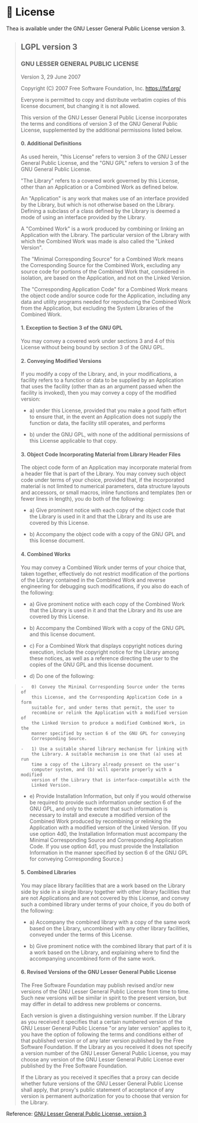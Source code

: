 # 📃 License

Thea is available under the GNU Lesser General Public License version 3.

> ## LGPL version 3
>
> ### GNU LESSER GENERAL PUBLIC LICENSE
>
> Version 3, 29 June 2007
>
> Copyright (C) 2007 Free Software Foundation, Inc.
> <https://fsf.org/>
>
> Everyone is permitted to copy and distribute verbatim copies of this
> license document, but changing it is not allowed.
>
> This version of the GNU Lesser General Public License incorporates the
> terms and conditions of version 3 of the GNU General Public License,
> supplemented by the additional permissions listed below.
>
> #### 0. Additional Definitions
>
> As used herein, "this License" refers to version 3 of the GNU Lesser
> General Public License, and the "GNU GPL" refers to version 3 of the
> GNU General Public License.
>
> "The Library" refers to a covered work governed by this License, other
> than an Application or a Combined Work as defined below.
>
> An "Application" is any work that makes use of an interface provided
> by the Library, but which is not otherwise based on the Library.
> Defining a subclass of a class defined by the Library is deemed a mode
> of using an interface provided by the Library.
>
> A "Combined Work" is a work produced by combining or linking an
> Application with the Library. The particular version of the Library
> with which the Combined Work was made is also called the "Linked
> Version".
>
> The "Minimal Corresponding Source" for a Combined Work means the
> Corresponding Source for the Combined Work, excluding any source code
> for portions of the Combined Work that, considered in isolation, are
> based on the Application, and not on the Linked Version.
>
> The "Corresponding Application Code" for a Combined Work means the
> object code and/or source code for the Application, including any data
> and utility programs needed for reproducing the Combined Work from the
> Application, but excluding the System Libraries of the Combined Work.
>
> #### 1. Exception to Section 3 of the GNU GPL
>
> You may convey a covered work under sections 3 and 4 of this License
> without being bound by section 3 of the GNU GPL.
>
> #### 2. Conveying Modified Versions
>
> If you modify a copy of the Library, and, in your modifications, a
> facility refers to a function or data to be supplied by an Application
> that uses the facility (other than as an argument passed when the
> facility is invoked), then you may convey a copy of the modified
> version:
>
> -   a) under this License, provided that you make a good faith effort
>     to ensure that, in the event an Application does not supply the
>     function or data, the facility still operates, and performs
>
> -   b) under the GNU GPL, with none of the additional permissions of
>     this License applicable to that copy.
>
> #### 3. Object Code Incorporating Material from Library Header Files
>
> The object code form of an Application may incorporate material from a
> header file that is part of the Library. You may convey such object
> code under terms of your choice, provided that, if the incorporated
> material is not limited to numerical parameters, data structure
> layouts and accessors, or small macros, inline functions and templates
> (ten or fewer lines in length), you do both of the following:
>
> -   a) Give prominent notice with each copy of the object code that
>     the Library is used in it and that the Library and its use are
>     covered by this License.
>
> -   b) Accompany the object code with a copy of the GNU GPL and this
>     license document.
>
> #### 4. Combined Works
>
> You may convey a Combined Work under terms of your choice that, taken
> together, effectively do not restrict modification of the portions of
> the Library contained in the Combined Work and reverse engineering for
> debugging such modifications, if you also do each of the following:
>
> -   a) Give prominent notice with each copy of the Combined Work that
>     the Library is used in it and that the Library and its use are
>     covered by this License.
>
> -   b) Accompany the Combined Work with a copy of the GNU GPL and this
>     license document.
>
> -   c) For a Combined Work that displays copyright notices during
>     execution, include the copyright notice for the Library among
>     these notices, as well as a reference directing the user to the
>     copies of the GNU GPL and this license document.
>
> -   d) Do one of the following:

>     -   0) Convey the Minimal Corresponding Source under the terms of
>         this License, and the Corresponding Application Code in a form
>         suitable for, and under terms that permit, the user to
>         recombine or relink the Application with a modified version of
>         the Linked Version to produce a modified Combined Work, in the
>         manner specified by section 6 of the GNU GPL for conveying
>         Corresponding Source.
>
>     -   1) Use a suitable shared library mechanism for linking with
>         the Library. A suitable mechanism is one that (a) uses at run
>         time a copy of the Library already present on the user's
>         computer system, and (b) will operate properly with a modified
>         version of the Library that is interface-compatible with the
>         Linked Version.
>
> -   e) Provide Installation Information, but only if you would
>     otherwise be required to provide such information under section 6
>     of the GNU GPL, and only to the extent that such information is
>     necessary to install and execute a modified version of the
>     Combined Work produced by recombining or relinking the Application
>     with a modified version of the Linked Version. (If you use option
>     4d0, the Installation Information must accompany the Minimal
>     Corresponding Source and Corresponding Application Code. If you
>     use option 4d1, you must provide the Installation Information in
>     the manner specified by section 6 of the GNU GPL for conveying
>     Corresponding Source.)
>
> #### 5. Combined Libraries
>
> You may place library facilities that are a work based on the Library
> side by side in a single library together with other library
> facilities that are not Applications and are not covered by this
> License, and convey such a combined library under terms of your
> choice, if you do both of the following:
>
> -   a) Accompany the combined library with a copy of the same work
>     based on the Library, uncombined with any other library
>     facilities, conveyed under the terms of this License.
>
> -   b) Give prominent notice with the combined library that part of it
>     is a work based on the Library, and explaining where to find the
>     accompanying uncombined form of the same work.
>
> #### 6. Revised Versions of the GNU Lesser General Public License
>
> The Free Software Foundation may publish revised and/or new versions
> of the GNU Lesser General Public License from time to time. Such new
> versions will be similar in spirit to the present version, but may
> differ in detail to address new problems or concerns.
>
> Each version is given a distinguishing version number. If the Library
> as you received it specifies that a certain numbered version of the
> GNU Lesser General Public License "or any later version" applies to
> it, you have the option of following the terms and conditions either
> of that published version or of any later version published by the
> Free Software Foundation. If the Library as you received it does not
> specify a version number of the GNU Lesser General Public License, you
> may choose any version of the GNU Lesser General Public License ever
> published by the Free Software Foundation.
>
> If the Library as you received it specifies that a proxy can decide
> whether future versions of the GNU Lesser General Public License shall
> apply, that proxy's public statement of acceptance of any version is
> permanent authorization for you to choose that version for the
> Library.

Reference:
[GNU Lesser General Public License, version 3](http://www.gnu.org/licenses/lgpl-3.0.html)
